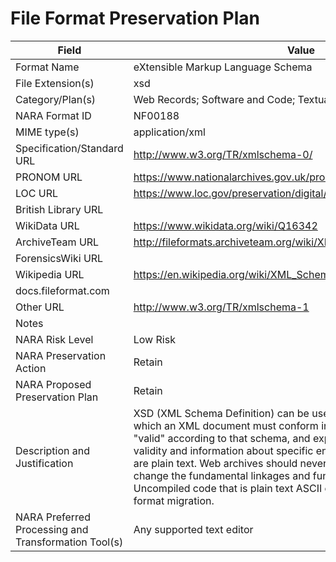 # File Format Preservation Plan
  | Field | Value |
  | ----------- | ----------- |
  | Format Name | eXtensible Markup Language Schema | 
| File Extension(s) | xsd | 
| Category/Plan(s) | Web Records; Software and Code; Textual and Word Processing | 
| NARA Format ID | NF00188 | 
| MIME type(s) | application/xml | 
| Specification/Standard URL | <http://www.w3.org/TR/xmlschema-0/> | 
| PRONOM URL | <https://www.nationalarchives.gov.uk/pronom/x-fmt/280> | 
| LOC URL | <https://www.loc.gov/preservation/digital/formats/fdd/fdd000077.shtml> | 
| British Library URL |  | 
| WikiData URL | <https://www.wikidata.org/wiki/Q16342> | 
| ArchiveTeam URL | <http://fileformats.archiveteam.org/wiki/XML_Schema_Definition> | 
| ForensicsWiki URL |  | 
| Wikipedia URL | <https://en.wikipedia.org/wiki/XML_Schema_(W3C)> | 
| docs.fileformat.com |  | 
| Other URL | <http://www.w3.org/TR/xmlschema-1> | 
| Notes |  | 
| NARA Risk Level | Low Risk | 
| NARA Preservation Action | Retain | 
| NARA Proposed Preservation Plan | Retain | 
| Description and Justification | XSD (XML Schema Definition) can be used to express a set of rules to which an XML document must conform in order to be considered "valid" according to that schema, and express both a document's validity and information about specific encoded data types. XSD files are plain text. Web archives should never be migrated, as that would change the fundamental linkages and functionality of web objects. Uncompiled code that is plain text ASCII or Unicode does not require format migration. | 
| NARA Preferred Processing and Transformation Tool(s) | Any supported text editor | 
